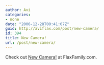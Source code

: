 ```yaml
---
author: Avi
categories:
- none
date: "2006-12-28T00:41:07Z"
guid: http://aviflax.com/post/new-camera/
id: 394
title: New Camera!
url: /post/new-camera/
---
```

Check out [New Camera!](http://flaxfamily.com/post/new-camera/) at FlaxFamily.com.